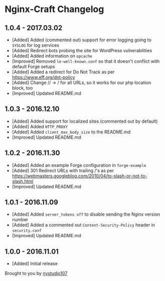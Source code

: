 # Nginx-Craft Changelog

## 1.0.4 - 2017.03.02

* [Added] Added (commented out) support for error logging going to `SYSLOG` for log services
* [Added] Redirect bots probing the site for WordPress vulnerabilities
* [Added] Added information on `opcache`
* [Improved] Removed `le-well-known.conf` so that it doesn't conflict with default Forge setups
* [Added] Added a redirect for Do Not Track as per https://www.eff.org/dnt-policy
* [Added] Change // -> / for all URLs, so it works for our php location block, too
* [Improved] Updated README.md

## 1.0.3 - 2016.12.10

* [Added] Added support for localized sites (commented out by default)
* [Added] Added `HTTP_PROXY`
* [Added] Added `client_max_body_size` to the README.md
* [Improved] Updated README.md

## 1.0.2 - 2016.11.30

* [Added] Added an example Forge configuration in `forge-example`
* [Added] 301 Redirect URLs with trailing /'s as per https://webmasters.googleblog.com/2010/04/to-slash-or-not-to-slash.html
* [Improved] Updated README.md

## 1.0.1 - 2016.11.09

* [Added] Added `server_tokens off` to disable sending the Nginx version number
* [Added] Added a commented out `Content-Security-Policy` header in `security.conf`
* [Improved] Updated README.md

## 1.0.0 - 2016.11.01

* [Added] Initial release

Brought to you by [nystudio107](https://nystudio107.com/)
